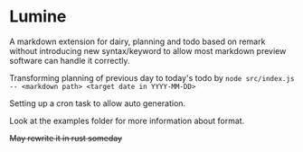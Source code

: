 # Lumine

A markdown extension for dairy, planning and todo based on remark without introducing new syntax/keyword to allow most markdown preview software can handle it correctly.

Transforming planning of previous day to today's todo by
`node src/index.js -- <markdown path> <target date in YYYY-MM-DD>`

Setting up a cron task to allow auto generation.

Look at the examples folder for more information about format.

<del>May rewrite it in rust someday</del>
